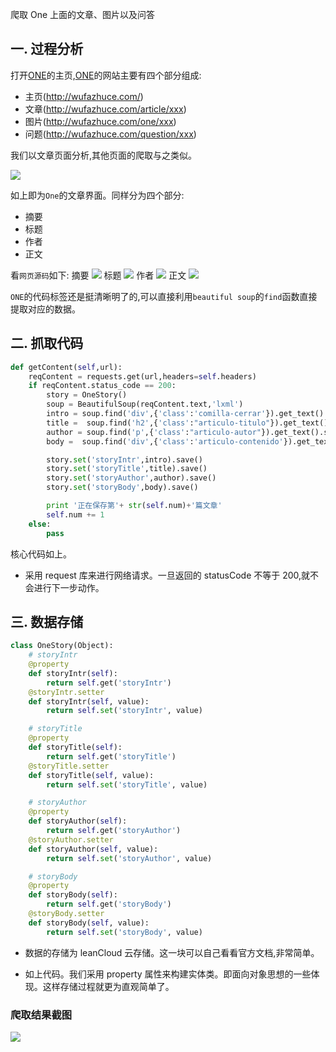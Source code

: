 爬取 One 上面的文章、图片以及问答

## 一. 过程分析

打开[ONE](http://wufazhuce.com/)的主页,[ONE](http://wufazhuce.com/)的网站主要有四个部分组成:
- 主页(http://wufazhuce.com/)
- 文章(http://wufazhuce.com/article/xxx)
- 图片(http://wufazhuce.com/one/xxx)
- 问题(http://wufazhuce.com/question/xxx)

我们以文章页面分析,其他页面的爬取与之类似。

![](http://i1.piimg.com/567571/9726131b92242331.png)

如上即为`One`的文章界面。同样分为四个部分:
- 摘要
- 标题
- 作者
- 正文

看`网页源码`如下:
摘要
![](http://i1.piimg.com/567571/995bb85212bb9819.png)
标题
![](http://i1.piimg.com/567571/a79dfb4e861fb053.png)
作者
![](http://i1.piimg.com/567571/894804bad49bc4c2.png)
正文
![](http://i1.piimg.com/567571/286700ab889b36a4.png)

`ONE`的代码标签还是挺清晰明了的,可以直接利用`beautiful soup`的`find`函数直接提取对应的数据。


## 二. 抓取代码

```python
def getContent(self,url):
    reqContent = requests.get(url,headers=self.headers)
    if reqContent.status_code == 200:
        story = OneStory()
        soup = BeautifulSoup(reqContent.text,'lxml')
        intro = soup.find('div',{'class':'comilla-cerrar'}).get_text().strip().encode('utf-8')
        title =  soup.find('h2',{'class':"articulo-titulo"}).get_text().strip().encode('utf-8')
        author = soup.find('p',{'class':"articulo-autor"}).get_text().strip()[3:].encode('utf-8')
        body =  soup.find('div',{'class':'articulo-contenido'}).get_text().strip().encode('utf-8')

        story.set('storyIntr',intro).save()
        story.set('storyTitle',title).save()
        story.set('storyAuthor',author).save()
        story.set('storyBody',body).save()

        print '正在保存第'+ str(self.num)+'篇文章'
        self.num += 1
    else:
        pass

```

核心代码如上。

* 采用 request 库来进行网络请求。一旦返回的 statusCode 不等于 200,就不会进行下一步动作。


## 三. 数据存储

```python
class OneStory(Object):
    # storyIntr
    @property
    def storyIntr(self):
        return self.get('storyIntr')
    @storyIntr.setter
    def storyIntr(self, value):
        return self.set('storyIntr', value)

    # storyTitle
    @property
    def storyTitle(self):
        return self.get('storyTitle')
    @storyTitle.setter
    def storyTitle(self, value):
        return self.set('storyTitle', value)

    # storyAuthor
    @property
    def storyAuthor(self):
        return self.get('storyAuthor')
    @storyAuthor.setter
    def storyAuthor(self, value):
        return self.set('storyAuthor', value)

    # storyBody
    @property
    def storyBody(self):
        return self.get('storyBody')
    @storyBody.setter
    def storyBody(self, value):
        return self.set('storyBody', value)
```

* 数据的存储为 leanCloud 云存储。这一块可以自己看看官方文档,非常简单。

* 如上代码。我们采用 property 属性来构建实体类。即面向对象思想的一些体现。这样存储过程就更为直观简单了。

### 爬取结果截图
![](http://i1.piimg.com/567571/36d5ba0930826c14.png)
